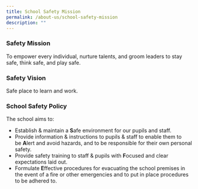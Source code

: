 ```yaml
---
title: School Safety Mission
permalink: /about-us/school-safety-mission
description: ""
---
```

### Safety Mission
To empower every individual, nurture talents, and groom leaders to stay safe, think safe, and play safe.  
  

### Safety Vision
Safe place to learn and work.  
  

### School Safety Policy
The school aims to:
* Establish & maintain a **S**afe environment for our pupils and staff.
* Provide information & instructions to pupils & staff to enable them to be **A**lert and avoid hazards, and to be responsible for their own personal safety.
* Provide safety training to staff & pupils with **F**ocused and clear expectations laid out.
* Formulate **E**ffective procedures for evacuating the school premises in the event of a fire or other emergencies and to put in place procedures to be adhered to.
